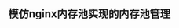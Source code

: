 <!--
 * @Author: haha_giraffe
 * @Date: 2019-10-13 13:44:18
 * @Description: file content
 -->
## 模仿nginx内存池实现的内存池管理